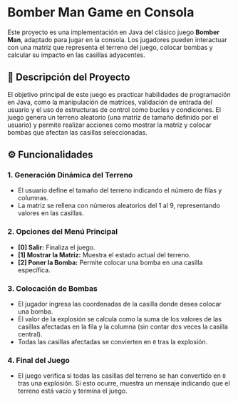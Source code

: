 # Bomber Man Game en Consola

Este proyecto es una implementación en Java del clásico juego **Bomber Man**, adaptado para jugar en la consola.
Los jugadores pueden interactuar con una matriz que representa el terreno del juego, colocar bombas y calcular su impacto en las casillas adyacentes.

## 📜 Descripción del Proyecto

El objetivo principal de este juego es practicar habilidades de programación en Java, 
como la manipulación de matrices, validación de entrada del usuario y el uso de estructuras de control como bucles y condiciones.
El juego genera un terreno aleatorio (una matriz de tamaño definido por el usuario) y permite realizar acciones como mostrar la matriz y colocar bombas que afectan las casillas seleccionadas.

## ⚙️ Funcionalidades

### 1. **Generación Dinámica del Terreno**
   - El usuario define el tamaño del terreno indicando el número de filas y columnas.
   - La matriz se rellena con números aleatorios del 1 al 9, representando valores en las casillas.

### 2. **Opciones del Menú Principal**
   - **[0] Salir:** Finaliza el juego.
   - **[1] Mostrar la Matriz:** Muestra el estado actual del terreno.
   - **[2] Poner la Bomba:** Permite colocar una bomba en una casilla específica.

### 3. **Colocación de Bombas**
   - El jugador ingresa las coordenadas de la casilla donde desea colocar una bomba.
   - El valor de la explosión se calcula como la suma de los valores de las casillas afectadas en la fila y la columna (sin contar dos veces la casilla central).
   - Todas las casillas afectadas se convierten en `0` tras la explosión.

### 4. **Final del Juego**
   - El juego verifica si todas las casillas del terreno se han convertido en `0` tras una explosión. Si esto ocurre, muestra un mensaje indicando que el terreno está vacío y termina el juego.


